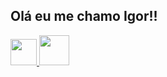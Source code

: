 ## Olá eu me chamo Igor!!

<div>
  <a href="https://beacons.ai/igorRooberto">
  <img height="42em" src="https://github-readme-stats.vercel.app/api?username=igorRooberto&show_icons=true&theme=radical"/   >
  <img height="48em" src="https://github-readme-stats.vercel.app/api/top-langs/?username=igorRooberto&hide_progress=true&theme=radical"/>
</div>
